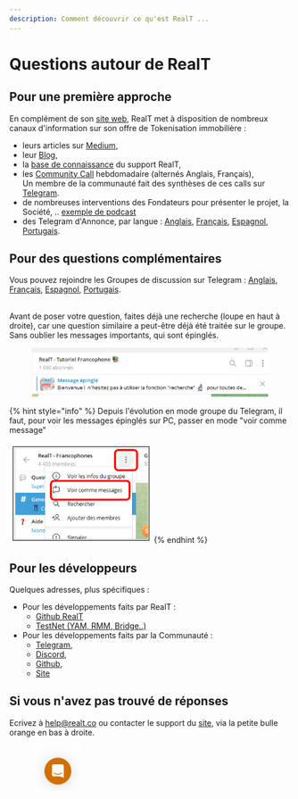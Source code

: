 ```yaml
---
description: Comment découvrir ce qu'est RealT ...
---
```


# Questions autour de RealT

## Pour une première approche

En complément de son [site web](https://realt.co/),  RealT met à disposition de nombreux canaux d'information sur son offre de Tokenisation immobilière :

* leurs articles sur [Medium](https://medium.com/@realtplatform),
* leur [Blog](https://realt.co/blog/),
* la [base de connaissance](https://intercom.help/realt/en/) du support RealT,
* les [Community Call](https://www.youtube.com/@RealTplatform/streams) hebdomadaire (alternés Anglais, Français),\
  Un membre de la communauté fait des synthèses de ces calls sur [Telegram](https://t.me/RtCCR).
* de nombreuses interventions des Fondateurs pour présenter le projet, la Société, .. [exemple de podcast](https://smartlinks.audiomeans.fr/l/chercheurs-de-valeur-9e55f2b3/limmobilier-tokenise-bientot-la-norme-entretien-avec-jean-marc-jacobson-ef0c8a09)
* des Telegram d'Annonce, par langue : [Anglais](https://t.me/Communication\_RealT\_EN), [Français](https://t.me/Communication\_RealT\_FR), [Espagnol](https://t.me/CommunicationRealTSP), [Portugais](https://t.me/communicationrealtpt).

## Pour des questions complémentaires

Vous pouvez rejoindre les Groupes de discussion sur Telegram : [Anglais](https://t.me/RealT\_Platform), [Français](https://t.me/RealT\_France), [Espagnol](https://t.me/RealT\_Spanish), [Portugais](https://t.me/realtlusofonos).

\
Avant de poser votre question, faites déjà une recherche (loupe en haut à droite), car une question similaire a peut-être déjà été traitée sur le groupe. Sans oublier les messages importants, qui sont épinglés.

<figure><img src="../.gitbook/assets/image (88).png" alt=""><figcaption></figcaption></figure>

{% hint style="info" %}
Depuis l'évolution en mode groupe du Telegram, il faut, pour voir les messages épinglés sur PC, passer en mode "voir comme message"

<img src="../.gitbook/assets/image (144).png" alt="" data-size="original">
{% endhint %}

## Pour les développeurs

Quelques adresses, plus spécifiques :&#x20;

* Pour les développements faits par RealT :&#x20;
  * [Github RealT](https://github.com/real-token)
  * [TestNet (YAM, RMM, Bridge..)](https://t.me/+RtfQcIUpaL0wNjlk)
* Pour les développements faits par la Communauté :&#x20;
  * [Telegram](https://t.me/joinchat/G1CFbxzCdGI4NJd7cpO19A),
  * [Discord](https://discord.com/invite/npzp8xhMqu),
  * [Github](https://github.com/RealT-Community),
  * [Site](https://realt.community/)

## Si vous n'avez pas trouvé de réponses

Ecrivez à help@realt.co ou contacter le support du [site](https://realt.co/), via la petite bulle orange en bas à droite.

<figure><img src="../.gitbook/assets/image (90).png" alt=""><figcaption></figcaption></figure>
